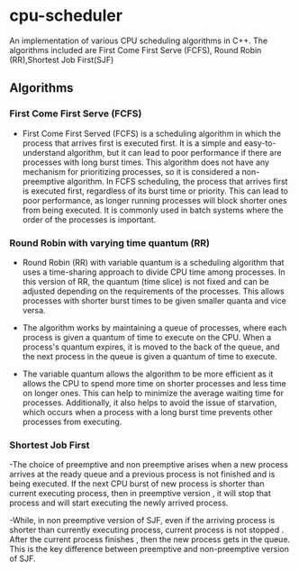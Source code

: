 # cpu-scheduler
An implementation of various CPU scheduling algorithms in C++. The algorithms included are First Come First Serve (FCFS), Round Robin (RR),Shortest Job First(SJF)
## Algorithms

### First Come First Serve (FCFS)
- First Come First Served (FCFS) is a scheduling algorithm in which the process that arrives first is executed first. It is a simple and easy-to-understand algorithm, but it can lead to poor performance if there are processes with long burst times. This algorithm does not have any mechanism for prioritizing processes, so it is considered a non-preemptive algorithm. In FCFS scheduling, the process that arrives first is executed first, regardless of its burst time or priority. This can lead to poor performance, as longer running processes will block shorter ones from being executed. It is commonly used in batch systems where the order of the processes is important.

### Round Robin with varying time quantum (RR)
- Round Robin (RR) with variable quantum is a scheduling algorithm that uses a time-sharing approach to divide CPU time among processes. In this version of RR, the quantum (time slice) is not fixed and can be adjusted depending on the requirements of the processes. This allows processes with shorter burst times to be given smaller quanta and vice versa.

- The algorithm works by maintaining a queue of processes, where each process is given a quantum of time to execute on the CPU. When a process's quantum expires, it is moved to the back of the queue, and the next process in the queue is given a quantum of time to execute.

- The variable quantum allows the algorithm to be more efficient as it allows the CPU to spend more time on shorter processes and less time on longer ones. This can help to minimize the average waiting time for processes. Additionally, it also helps to avoid the issue of starvation, which occurs when a process with a long burst time prevents other processes from executing.
### Shortest Job First
-The choice of preemptive and non preemptive arises when a new process arrives at the ready queue and a previous process is not finished and is being executed. If the next CPU burst of new process is shorter than current executing process, then in preemptive version , it will stop that process and will start executing the newly arrived process.

-While, in non preemptive version of SJF, even if the arriving process is shorter than currently executing process, current process is not stopped . After the current process finishes , then the new process gets in the queue. This is the key difference between preemptive and non-preemptive version of SJF.
